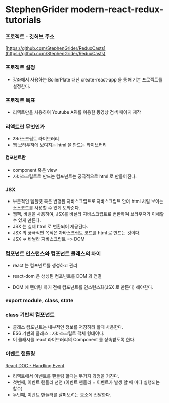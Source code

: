 # StephenGrider modern-react-redux-tutorials

### 프로젝트 - 깃허브 주소
[https://github.com/StephenGrider/ReduxCasts](https://github.com/StephenGrider/ReduxCasts)

### 프로젝트 설정
- 강좌에서 사용하는 BoilerPlate 대신 create-react-app 을 통해 기본 프로젝트를 설정한다.

### 프로젝트 목표
- 리액트만을 사용하여 Youtube API를 이용한 동영상 검색 페이지 제작

### 리액트란 무엇인가
- 자바스크립트 라이브러리
- 웹 브라우저에 보여지는 html 을 만드는 라이브러리

#### 컴포넌트란
- component 혹은 view
- 자바스크립트로 만드는 컴포넌트는 궁극적으로 html 로 만들어진다.

### JSX
- 부분적인 템플릿 혹은 변형된 자바스크립트로 자바스크립트 안에 html 처럼 보이는 소스코드를 사용할 수 있게 도와준다.
- 웹팩, 바벨을 사용하여, JSX를 바닐라 자바스크립트로 변환하여 브라우저가 이해할 수 있게 만든다.
- JSX 는 실제 html 로 변환되어 제공된다.
- JSX 의 궁극적인 목적은 자바스크립트 코드를 html 로 만드는 것이다.
- JSX => 바닐라 자바스크립트 => DOM

### 컴포넌트 인스턴스와 컴포넌트 클래스의 차이
- react 는 컴포넌트를 생성하고 관리
- react-dom 은 생성된 컴포넌트를 DOM 과 연결

- DOM 에 렌더링 하기 전에 컴포넌트를 인스턴스화(JSX 로 만든다) 해야한다. 

### export module, class, state

### class 기반의 컴포넌트

- 클래스 컴포넌트는 내부적인 정보를 저장하려 할때 사용한다.
- ES6 기반의 클래스 : 자바스크립트 객체 형태이다.
- 이 클래시를 react 라이브러리의 Component 를 상속받도록 한다.

### 이벤트 핸들링
[React DOC - Handling Event](https://reactjs.org/docs/handling-events.html)
- 리액트에서 이벤트를 핸들링 할때는 두가지 과정을 거친다.
- 첫번째, 이벤트 핸들러 선언 (이벤트 핸들러 = 이벤트가 발생 할 때 마다 실행되는 함수)
- 두번째, 이벤트 핸들러를 살펴보려는 요소에 전달한다.
